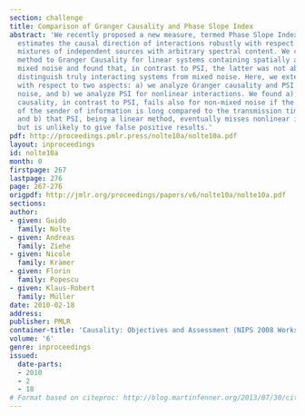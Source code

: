 ```yaml
---
section: challenge
title: Comparison of Granger Causality and Phase Slope Index
abstract: 'We recently proposed a new measure, termed Phase Slope Index (PSI), It
  estimates the causal direction of interactions robustly with respect to instantaneous
  mixtures of independent sources with arbitrary spectral content. We compared this
  method to Granger Causality for linear systems containing spatially and temporarily
  mixed noise and found that, in contrast to PSI, the latter was not able to properly
  distinguish truly interacting systems from mixed noise. Here, we extent this analysis
  with respect to two aspects: a) we analyze Granger causality and PSI also for non-mixed
  noise, and b) we analyze PSI for nonlinear interactions. We found a) that Granger
  causality, in contrast to PSI, fails also for non-mixed noise if the memory-time
  of the sender of information is long compared to the transmission time of the information,
  and b) that PSI, being a linear method, eventually misses nonlinear interactions
  but is unlikely to give false positive results.'
pdf: http://proceedings.pmlr.press/nolte10a/nolte10a.pdf
layout: inproceedings
id: nolte10a
month: 0
firstpage: 267
lastpage: 276
page: 267-276
origpdf: http://jmlr.org/proceedings/papers/v6/nolte10a/nolte10a.pdf
sections: 
author:
- given: Guido
  family: Nolte
- given: Andreas
  family: Ziehe
- given: Nicole
  family: Krämer
- given: Florin
  family: Popescu
- given: Klaus-Robert
  family: Müller
date: 2010-02-18
address: 
publisher: PMLR
container-title: 'Causality: Objectives and Assessment (NIPS 2008 Workshop)'
volume: '6'
genre: inproceedings
issued:
  date-parts:
  - 2010
  - 2
  - 18
# Format based on citeproc: http://blog.martinfenner.org/2013/07/30/citeproc-yaml-for-bibliographies/
---
```

